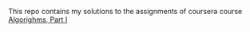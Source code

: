 This repo contains my solutions to the assignments of coursera course [Algorighms, Part I](https://www.coursera.org/learn/algorithms-part1/home/welcome)

